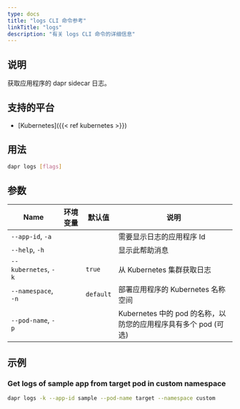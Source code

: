 ```yaml
---
type: docs
title: "logs CLI 命令参考"
linkTitle: "logs"
description: "有关 logs CLI 命令的详细信息"
---
```


## 说明

获取应用程序的 dapr sidecar 日志。

## 支持的平台

- [Kubernetes]({{< ref kubernetes >}})

## 用法
```bash
dapr logs [flags]
```

## 参数

| Name                 | 环境变量 | 默认值       | 说明                                          |
| -------------------- | ---- | --------- | ------------------------------------------- |
| `--app-id`, `-a`     |      |           | 需要显示日志的应用程序 Id                              |
| `--help`, `-h`       |      |           | 显示此帮助消息                                     |
| `--kubernetes`, `-k` |      | `true`    | 从 Kubernetes 集群获取日志                         |
| `--namespace`, `-n`  |      | `default` | 部署应用程序的 Kubernetes 名称空间                     |
| `--pod-name`, `-p`   |      |           | Kubernetes 中的 pod 的名称，以防您的应用程序具有多个 pod (可选) |


## 示例

### Get logs of sample app from target pod in custom namespace
```bash
dapr logs -k --app-id sample --pod-name target --namespace custom
```
